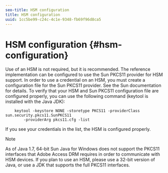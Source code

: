 ```yaml
---
seo-title: HSM configuration
title: HSM configuration
uuid: 1cc5be99-c24c-4c1e-9348-fb69f96d8ca5
---
```


# HSM configuration {#hsm-configuration}

Use of an HSM is not required, but it is recommended. The reference implementation can be configured to use the Sun PKCS11 provider for HSM support. In order to use a credential on an HSM, you must create a configuration file for the Sun PKCS11 provider. See the Sun documentation for details. To verify that your HSM and Sun PKCS11 configuration file are configured properly, you can use the following command (keytool is installed with the Java JDK):

```
    keytool -keystore NONE -storetype PKCS11 -providerClass sun.security.pkcs11.SunPKCS11 
        -providerArg pkcs11.cfg -list
```

If you see your credentials in the list, the HSM is configured properly.

>[!NOTE]
>
>As of Java 1.7, 64-bit Sun Java for Windows does not support the PKCS11 interfaces that Adobe Access DRM requires in order to communicate with HSM devices. If you plan to use an HSM, please use a 32-bit version of Java, or use a JDK that supports the full PKCS11 interfaces.

